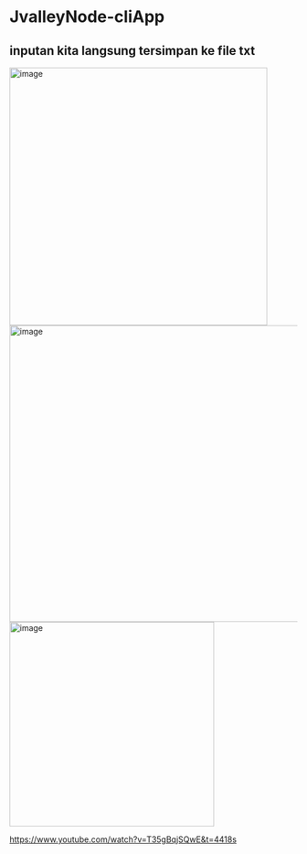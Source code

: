 # JvalleyNode-cliApp

## inputan kita langsung tersimpan ke file txt

<img width="451" alt="image" src="https://user-images.githubusercontent.com/78794419/204011519-75a6b7d7-00a6-49b6-962e-8e34a583f19d.png">

<img width="519" alt="image" src="https://user-images.githubusercontent.com/78794419/204011567-75e6c2d6-3354-42b2-b11c-b63cd385ab4f.png">

<img width="358" alt="image" src="https://user-images.githubusercontent.com/78794419/204011732-93aefc26-7664-4590-9f31-1fd0afb6b687.png">

https://www.youtube.com/watch?v=T35gBqjSQwE&t=4418s

